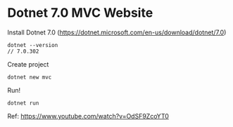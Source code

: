 # Dotnet 7.0 MVC Website

Install Dotnet 7.0 (https://dotnet.microsoft.com/en-us/download/dotnet/7.0)
```
dotnet --version
// 7.0.302
```

Create project
```
dotnet new mvc
```

Run!
```
dotnet run
```

Ref: https://www.youtube.com/watch?v=OdSF9ZcoYT0

